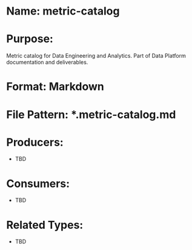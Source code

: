 # Name: metric-catalog

# Purpose:
Metric catalog for Data Engineering and Analytics. Part of Data Platform documentation and deliverables.

# Format: Markdown

# File Pattern: *.metric-catalog.md

# Producers:
- TBD

# Consumers:
- TBD

# Related Types:
- TBD
